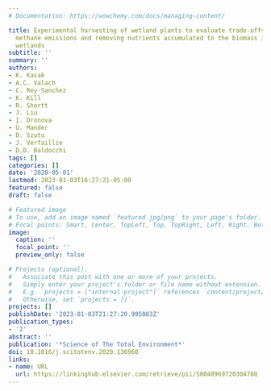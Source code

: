 ```yaml
---
# Documentation: https://wowchemy.com/docs/managing-content/

title: Experimental harvesting of wetland plants to evaluate trade-offs between reducing
  methane emissions and removing nutrients accumulated to the biomass in constructed
  wetlands
subtitle: ''
summary: ''
authors:
- K. Kasak
- A.C. Valach
- C. Rey-Sanchez
- K. Kill
- R. Shortt
- J. Liu
- I. Dronova
- Ü. Mander
- D. Szutu
- J. Verfaillie
- D.D. Baldocchi
tags: []
categories: []
date: '2020-05-01'
lastmod: 2023-01-03T16:27:21-05:00
featured: false
draft: false

# Featured image
# To use, add an image named `featured.jpg/png` to your page's folder.
# Focal points: Smart, Center, TopLeft, Top, TopRight, Left, Right, BottomLeft, Bottom, BottomRight.
image:
  caption: ''
  focal_point: ''
  preview_only: false

# Projects (optional).
#   Associate this post with one or more of your projects.
#   Simply enter your project's folder or file name without extension.
#   E.g. `projects = ["internal-project"]` references `content/project/deep-learning/index.md`.
#   Otherwise, set `projects = []`.
projects: []
publishDate: '2023-01-03T21:27:20.995083Z'
publication_types:
- '2'
abstract: ''
publication: '*Science of The Total Environment*'
doi: 10.1016/j.scitotenv.2020.136960
links:
- name: URL
  url: https://linkinghub.elsevier.com/retrieve/pii/S0048969720304708
---
```

